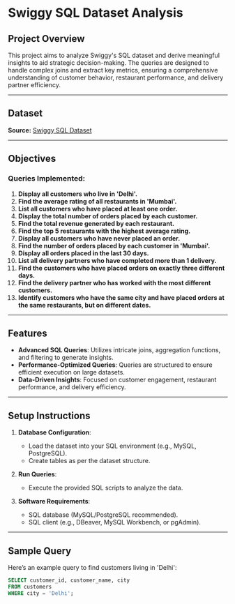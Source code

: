 # Swiggy SQL Dataset Analysis

## Project Overview
This project aims to analyze Swiggy's SQL dataset and derive meaningful insights to aid strategic decision-making. The queries are designed to handle complex joins and extract key metrics, ensuring a comprehensive understanding of customer behavior, restaurant performance, and delivery partner efficiency.

---

## Dataset
**Source:** [Swiggy SQL Dataset](https://drive.google.com/file/d/1S32wPjwNUlhi2G5xiW3_wZvGVKipJq-b/view)

---

## Objectives

### Queries Implemented:
1. **Display all customers who live in 'Delhi'.**
2. **Find the average rating of all restaurants in 'Mumbai'.**
3. **List all customers who have placed at least one order.**
4. **Display the total number of orders placed by each customer.**
5. **Find the total revenue generated by each restaurant.**
6. **Find the top 5 restaurants with the highest average rating.**
7. **Display all customers who have never placed an order.**
8. **Find the number of orders placed by each customer in 'Mumbai'.**
9. **Display all orders placed in the last 30 days.**
10. **List all delivery partners who have completed more than 1 delivery.**
11. **Find the customers who have placed orders on exactly three different days.**
12. **Find the delivery partner who has worked with the most different customers.**
13. **Identify customers who have the same city and have placed orders at the same restaurants, but on different dates.**

---

## Features
- **Advanced SQL Queries**: Utilizes intricate joins, aggregation functions, and filtering to generate insights.
- **Performance-Optimized Queries**: Queries are structured to ensure efficient execution on large datasets.
- **Data-Driven Insights**: Focused on customer engagement, restaurant performance, and delivery efficiency.

---

## Setup Instructions

1. **Database Configuration**:
   - Load the dataset into your SQL environment (e.g., MySQL, PostgreSQL).
   - Create tables as per the dataset structure.

2. **Run Queries**:
   - Execute the provided SQL scripts to analyze the data.

3. **Software Requirements**:
   - SQL database (MySQL/PostgreSQL recommended).
   - SQL client (e.g., DBeaver, MySQL Workbench, or pgAdmin).

---

## Sample Query

Here’s an example query to find customers living in 'Delhi':

```sql
SELECT customer_id, customer_name, city
FROM customers
WHERE city = 'Delhi';
